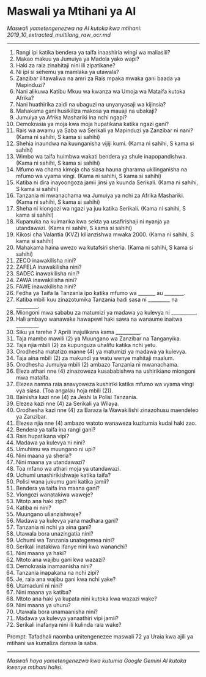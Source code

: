 # Maswali ya Mtihani ya AI
*Maswali yametengenezwa na AI kutoka kwa mtihani: 2019_10_extracted_multilang_raw_ocr.md*

---

1.  Rangi ipi katika bendera ya taifa inaashiria wingi wa maliasili?
2.  Makao makuu ya Jumuiya ya Madola yako wapi?
3.  Haki za raia zinahitaji nini ili zipatikane?
4.  Ni ipi si sehemu ya mamlaka ya utawala?
5.  Zanzibar ilitawaliwa na amri za Rais mpaka mwaka gani baada ya Mapinduzi?
6.  Nani alikuwa Katibu Mkuu wa kwanza wa Umoja wa Mataifa kutoka Afrika?
7.  Nani huathirika zaidi na ubaguzi na unyanyasaji wa kijinsia?
8.  Mahakama gani husikiliza makosa ya mauaji na ubakaji?
9.  Jumuiya ya Afrika Mashariki ina nchi ngapi?
10. Demokrasia ya moja kwa moja hupatikana katika ngazi gani?
11. Rais wa awamu ya Saba wa Serikali ya Mapinduzi ya Zanzibar ni nani? (Kama ni sahihi, S kama si sahihi)
12. Shehia inaundwa na kuunganisha vijiji kumi. (Kama ni sahihi, S kama si sahihi)
13. Wimbo wa taifa huimbwa wakati bendera ya shule inapopandishwa. (Kama ni sahihi, S kama si sahihi)
14. Mfumo wa chama kimoja cha siasa hauna gharama ukilinganisha na mfumo wa vyama vingi. (Kama ni sahihi, S kama si sahihi)
15. Katiba ni dira inayoongoza jamii jinsi ya kuunda Serikali. (Kama ni sahihi, S kama si sahihi)
16. Tanzania ni mwanachama wa Jumuiya ya nchi za Afrika Mashariki. (Kama ni sahihi, S kama si sahihi)
17. Sheha ni kiongozi wa ngazi ya juu katika Serikali. (Kama ni sahihi, S kama si sahihi)
18. Kupanuka na kuimarika kwa sekta ya usafirishaji ni nyanja ya utandawazi. (Kama ni sahihi, S kama si sahihi)
19. Kikosi cha Valantia (KVZ) kilianzishwa mwaka 2000. (Kama ni sahihi, S kama si sahihi)
20. Mahakama haina uwezo wa kutafsiri sheria. (Kama ni sahihi, S kama si sahihi)
21. ZECO inawakilisha nini?
22. ZAFELA inawakilisha nini?
23. SADEC inawakilisha nini?
24. ZAWA inawakilisha nini?
25. FAWE inawakilisha nini?
26. Fedha ya Taifa la Tanzania ipo katika mfumo wa _______ au ________.
27. Katiba mbili kuu zinazotumika Tanzania hadi sasa ni _________ na _________.
28. Miongoni mwa sababu za matumizi ya madawa ya kulevya ni __________.
29. Hali ambayo wanawake hawapewi haki sawa na wanaume inaitwa _________.
30. Siku ya tarehe 7 Aprili inajulikana kama __________.
31. Taja mambo mawili (2) ya Muungano wa Zanzibar na Tanganyika.
32. Taja njia mbili (2) za kupunguza uhalifu katika nchi yetu.
33. Orodhesha matatizo manne (4) ya matumizi ya madawa ya kulevya.
34. Taja aina mbili (2) za makundi ya watu wenye mahitaji maalum.
35. Orodhesha Jumuiya mbili (2) ambazo Tanzania ni mwanachama.
36. Eleza athari nne (4) zinazoweza kusababishwa na ushirikiano miongoni mwa mataifa.
37. Elezea namna raia anavyoweza kushiriki katika mfumo wa vyama vingi vya siasa. (Toa angalau hoja mbili (2)).
38. Bainisha kazi nne (4) za Jeshi la Polisi Tanzania.
39. Elezea kazi nne (4) za Serikali ya Wilaya.
40. Orodhesha kazi nne (4) za Baraza la Wawakilishi zinazohusu maendeleo ya Zanzibar.
41. Elezea njia nne (4) ambazo watoto wanaweza kuzitumia kudai haki zao.
42. Bendera ya taifa ina rangi gani?
43. Rais hupatikana vipi?
44. Madawa ya kulevya ni nini?
45. Umuhimu wa muungano ni upi?
46. Nini maana ya sheria?
47. Nini maana ya utandawazi?
48. Toa mfano wa athari moja ya utandawazi.
49. Uchumi unashirikishwaje katika taifa?
50. Polisi wana jukumu gani katika jamii?
51. Bendera ya taifa ina maana gani?
52. Viongozi wanatakiwa waweje?
53. Mtoto ana haki zipi?
54. Katiba ni nini?
55. Muungano ulianzishwaje?
56. Madawa ya kulevya yana madhara gani?
57. Tanzania ni nchi ya aina gani?
58. Utawala bora unazingatia nini?
59. Uchumi wa Tanzania unategemea nini?
60. Serikali inatakiwa ifanye nini kwa wananchi?
61. Nini maana ya haki?
62. Mtoto ana wajibu gani kwa wazazi?
63. Demokrasia inamaanisha nini?
64. Tanzania inapakana na nchi zipi?
65. Je, raia ana wajibu gani kwa nchi yake?
66. Utamaduni ni nini?
67. Nini maana ya katiba?
68. Mtoto ana haki ya kupata nini kutoka kwa wazazi wake?
69. Nini maana ya uhuru?
70. Utawala bora unamaanisha nini?
71. Madawa ya kulevya yanaathiri vipi jamii?
72. Serikali inafanya nini ili kulinda raia wake?

Prompt: Tafadhali naomba unitengenezee maswali 72 ya Uraia kwa ajili ya mtihani wa kumaliza darasa la saba.

---
*Maswali haya yametengenezwa kwa kutumia Google Gemini AI kutoka kwenye mtihani halisi.*
